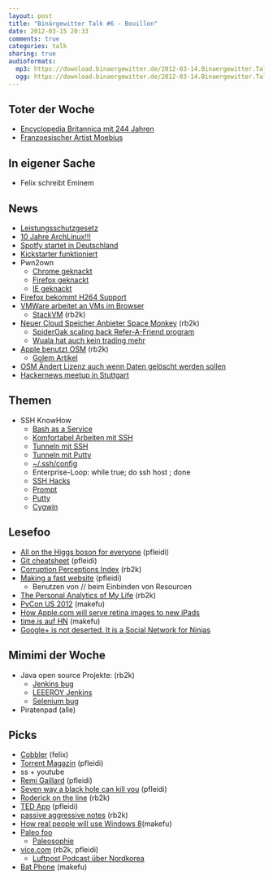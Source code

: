 ```yaml
---
layout: post
title: "Binärgewitter Talk #6 - Bouillon"
date: 2012-03-15 20:33
comments: true
categories: talk
sharing: true
audioformats:
  mp3: https://download.binaergewitter.de/2012-03-14.Binaergewitter.Talk.6.mp3
  ogg: https://download.binaergewitter.de/2012-03-14.Binaergewitter.Talk.6.ogg
---
```


## Toter der Woche

- [Encyclopedia Britannica mit 244 Jahren](http://money.cnn.com/2012/03/13/technology/encyclopedia-britannica-books/index.htm)
- [Franzoesischer Artist Moebius](http://io9.com/5892148/legendary-french-artist-moebius-the-man-who-made-the-abyss-alien-and-tron-even-weirder-is-dead-at-73)

## In eigener Sache

- Felix schreibt Eminem

## News

- [Leistungsschutzgesetz](https://web.archive.org/web/20120315165752/http://www.techweekeurope.co.uk/news/german-law-to-make-google-pay-for-news-snippets-66592)
- [10 Jahre ArchLinux!!!](http://www.pro-linux.de/news/1/18142/zehn-jahre-arch-linux.html)
- [Spotfy startet in Deutschland](http://www.golem.de/news/gema-spotify-in-deutschland-ohne-gema-vertrag-gestartet-1203-90468.html)
- [Kickstarter funktioniert](http://www.heise.de/newsticker/meldung/Fans-spenden-Tim-Schafer-mehr-als-3-Millionen-Dollar-fuer-Spieleentwicklung-1470983.html)
- Pwn2own
  * [Chrome geknackt](http://www.heise.de/security/meldung/Google-Chrome-auf-Ansage-geknackt-1434161.html)
  * [Firefox geknackt](http://www.heise.de/security/meldung/Pwn2Own-Auch-Firefox-geknackt-1468846.html)
  * [IE geknackt](http://www.heise.de/security/meldung/Pwn2Own-Teilnehmer-knacken-auch-Internet-Explorer-1467708.html)
- [Firefox bekommt H264 Support](https://groups.google.com/forum/?fromgroups#!topic/mozilla.dev.platform/-xTei5rYThU)
- [VMWare arbeitet an VMs im Browser](http://blog.chipx86.com/2012/03/13/wsx-virtual-machines-in-your-browser/)
  * [StackVM](http://stackvm.com/)  (rb2k)
- [Neuer Cloud Speicher Anbieter Space Monkey](http://www.golem.de/news/space-monkey-eine-mischung-aus-dropbox-und-bittorrent-1203-90385.html) (rb2k)
  * [SpiderOak scaling back Refer-A-Friend program](https://spideroak.com/blog/20120309151526-spideroak-scaling-back-refer-a-friend-program)
  * [Wuala hat auch kein trading mehr](https://web.archive.org/web/20120424230123/https://forum.wuala.com/viewtopic.php?f=39&t=2231#p9341)
- [Apple benutzt OSM](http://blog.osmfoundation.org/2012/03/08/welcome-apple/) (rb2k)
  * [Golem Artikel](http://www.golem.de/news/iphoto-apple-nutzt-openstreetmap-statt-google-maps-1203-90369.html)
- [OSM Ändert Lizenz auch wenn Daten gelöscht werden sollen](http://www.golem.de/news/openatreetmap-lizenzwechsel-kommt-auch-wenn-daten-geloescht-werden-muessen-1203-90479.html)
- [Hackernews meetup in Stuttgart](http://momo.brauchtman.net/hackernews-meetup-in-stuttgart/)

## Themen

- SSH KnowHow
  * [Bash as a Service](https://web.archive.org/web/20120315165212/http://www.devthought.com/2012/03/13/bash-as-a-service/)
  * [Komfortabel Arbeiten mit SSH](https://web.archive.org/web/20100107160712/http://blog.roothausen.de/2006/12/17/komfortabel-arbeiten-mit-ssh/)
  * [Tunneln mit SSH](https://web.archive.org/web/20100106105523/http://blog.roothausen.de/2006/03/29/ssh-tunnel/)
  * [Tunneln mit Putty](http://blog.marc-seeger.de/2007/11/08/tunneling-everything-via-ssh-aka-fighting-the-nazi-firewall-of-death/)
  * [~/.ssh/config](https://web.archive.org/web/20120430004453/http://www.linuxmanpages.com/man5/ssh_config.5.php)
  * Enterprise-Loop: while true; do ssh host ; done
  * [SSH Hacks](http://matt.might.net/articles/ssh-hacks/)
  * [Prompt](http://www.panic.com/blog/2011/04/introducing-prompt-ssh-for-ios/)
  * [Putty](http://www.chiark.greenend.org.uk/~sgtatham/putty/)
  * [Cygwin](http://cygwin.org/)


## Lesefoo

- [All on the Higgs boson for everyone](http://www.quantumdiaries.org/2012/03/02/all-on-the-higgs-for-nearly-everyone/) (pfleidi)
- [Git cheatsheet](http://ndpsoftware.com/git-cheatsheet.html) (pfleidi)
- [Corruption Perceptions Index](http://en.wikipedia.org/wiki/Index_of_perception_of_corruption)  (rb2k)
- [Making a fast website](http://www.scirra.com/blog/74/making-a-fast-website) (pfleidi)
  * Benutzen von // beim Einbinden von Resourcen
- [The Personal Analytics of My Life](http://blog.stephenwolfram.com/2012/03/the-personal-analytics-of-my-life/)  (rb2k)
- [PyCon US 2012](https://web.archive.org/web/20120313034224/http://pyvideo.org/category/17/pycon-us-2012) (makefu)
- [How Apple.com will serve retina images to new iPads](https://web.archive.org/web/20120315215216/http://cloudfour.com/how-apple-com-will-serve-retina-images-to-new-ipads/)
- [time.is auf HN](http://news.ycombinator.net/item?id=3690435) (makefu)
- [Google+ is not deserted. It is a Social Network for Ninjas](http://weknowmemes.com/wp-content/uploads/2012/03/google-plus-is-a-social-network-for-ninjas.jpg)

## Mimimi der Woche

- Java open source Projekte: (rb2k)
  * [Jenkins bug](https://issues.jenkins-ci.org/browse/JENKINS-12994)
  * [LEEEROY Jenkins](http://www.youtube.com/watch?v=Zll_jAKvarw)
  * [Selenium bug](http://code.google.com/p/selenium/issues/detail?id=3075)
- Piratenpad (alle)


## Picks

- [Cobbler](https://github.com/cobbler/cobbler/) (felix)
- [Torrent Magazin](http://torrent-magazin.de/) (pfleidi)
- ss + youtube
- [Remi Gaillard](http://www.nimportequi.com/en/) (pfleidi)
- [Seven way a black hole can kill you](http://www.youtube.com/watch?v=9TBkHbMT0ns) (pfleidi)
- [Roderick on the line](http://www.merlinmann.com/roderick/) (rb2k)
- [TED App](http://itunes.apple.com/us/app/ted/id376183339?mt=8) (pfleidi)
- [passive aggressive notes](http://www.passiveaggressivenotes.com/) (rb2k)
- [How real people will use Windows 8](https://www.youtube.com/watch?v=v4boTbv9_nU)(makefu)
- [Paleo foo](http://en.wikipedia.org/wiki/Paleolithic_diet)
  * [Paleosophie](http://paleosophie.de/)
- [vice.com](http://www.vice.com/video) (rb2k, pfleidi)
  * [Luftpost Podcast über Nordkorea](http://luftpost-podcast.de/nordkorea1/)
- [Bat Phone](http://www.youtube.com/watch?v=9B6DMShBV6k) (makefu)
